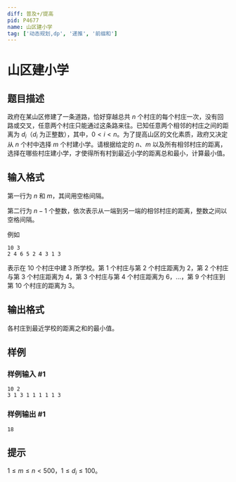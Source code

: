 ```yaml
---
diff: 普及+/提高
pid: P4677
name: 山区建小学
tag: ['动态规划,dp', '递推', '前缀和']
---
```

# 山区建小学
## 题目描述

政府在某山区修建了一条道路，恰好穿越总共 $n$ 个村庄的每个村庄一次，没有回路或交叉，任意两个村庄只能通过这条路来往。已知任意两个相邻的村庄之间的距离为 $d_i$（$d_i$ 为正整数），其中，$0<i<n$。为了提高山区的文化素质，政府又决定从 $n$ 个村中选择 $m$ 个村建小学。请根据给定的 $n$、$m$ 以及所有相邻村庄的距离，选择在哪些村庄建小学，才使得所有村到最近小学的距离总和最小，计算最小值。
## 输入格式

第一行为 $n$ 和 $m$，其间用空格间隔。

第二行为 $n-1$ 个整数，依次表示从一端到另一端的相邻村庄的距离，整数之间以空格间隔。

例如

```
10 3
2 4 6 5 2 4 3 1 3
```

表示在 $10$ 个村庄中建 $3$ 所学校。第 $1$ 个村庄与第 $2$ 个村庄距离为 $2$，第 $2$ 个村庄与第 $3$ 个村庄距离为 $4$，第 $3$ 个村庄与第 $4$ 个村庄距离为 $6$，...，第 $9$ 个村庄到第 $10$ 个村庄的距离为 $3$。
## 输出格式

各村庄到最近学校的距离之和的最小值。
## 样例

### 样例输入 #1
```
10 2
3 1 3 1 1 1 1 1 3
```
### 样例输出 #1
```
18
```
## 提示

$1 \le m \le n < 500$，$1 \le d_i \le 100$。
